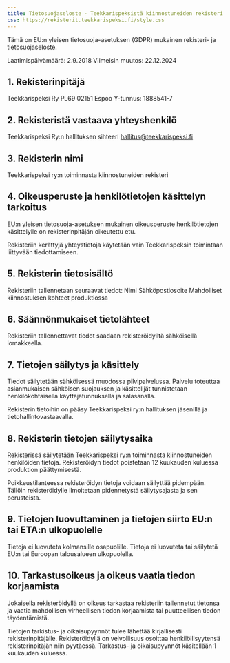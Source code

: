 ```yaml
---
title: Tietosuojaseloste - Teekkarispeksistä kiinnostuneiden rekisteri
css: https://rekisterit.teekkarispeksi.fi/style.css
---
```


Tämä on EU:n yleisen tietosuoja-asetuksen (GDPR) mukainen rekisteri- ja tietosuojaseloste.

Laatimispäivämäärä: 2.9.2018
Viimeisin muutos: 22.12.2024

## 1. Rekisterinpitäjä

Teekkarispeksi Ry
PL69 02151 Espoo
Y-tunnus: 1888541-7

## 2. Rekisteristä vastaava yhteyshenkilö

Teekkarispeksi Ry:n hallituksen sihteeri
[hallitus@teekkarispeksi.fi](mailto:hallitus@teekkarispeksi.fi)

## 3. Rekisterin nimi

Teekkarispeksi ry:n toiminnasta kiinnostuneiden rekisteri

## 4. Oikeusperuste ja henkilötietojen käsittelyn tarkoitus

EU:n yleisen tietosuoja-asetuksen mukainen oikeusperuste henkilötietojen käsittelylle on rekisterinpitäjän oikeutettu etu.

Rekisteriin kerättyjä yhteystietoja käytetään vain Teekkarispeksin toimintaan liittyvään tiedottamiseen.

## 5. Rekisterin tietosisältö

Rekisteriin tallennetaan seuraavat tiedot:
Nimi
Sähköpostiosoite
Mahdolliset kiinnostuksen kohteet produktiossa

## 6. Säännönmukaiset tietolähteet

Rekisteriin tallennettavat tiedot saadaan rekisteröidyiltä sähköisellä lomakkeella.

## 7. Tietojen säilytys ja käsittely

Tiedot säilytetään sähköisessä muodossa pilvipalvelussa. Palvelu toteuttaa asianmukaisen sähköisen suojauksen ja käsittelijät tunnistetaan henkilökohtaisella käyttäjätunnuksella ja salasanalla.

Rekisterin tietoihin on pääsy Teekkarispeksi ry:n hallituksen jäsenillä ja tietohallintovastaavalla.

## 8. Rekisterin tietojen säilytysaika

Rekisterissä säilytetään Teekkarispeksi ry:n toiminnasta kiinnostuneiden henkilöiden tietoja. Rekisteröidyn tiedot poistetaan 12 kuukauden kuluessa produktion päättymisestä.

Poikkeustilanteessa rekisteröidyn tietoja voidaan säilyttää pidempään. Tällöin rekisteröidylle ilmoitetaan pidennetystä säilytysajasta ja sen perusteista.

## 9. Tietojen luovuttaminen ja tietojen siirto EU:n tai ETA:n ulkopuolelle

Tietoja ei luovuteta kolmansille osapuolille. Tietoja ei luovuteta tai säilytetä EU:n tai Euroopan talousalueen ulkopuolella.

## 10. Tarkastusoikeus ja oikeus vaatia tiedon korjaamista
Jokaisella rekisteröidyllä on oikeus tarkastaa rekisteriin tallennetut tietonsa ja vaatia mahdollisen virheellisen tiedon korjaamista tai puutteellisen tiedon täydentämistä.

Tietojen tarkistus- ja oikaisupyynnöt tulee lähettää kirjallisesti rekisterinpitäjälle. Rekisteröidyllä on velvollisuus osoittaa henkilöllisyytensä rekisterinpitäjän niin pyytäessä. Tarkastus- ja oikaisupyynnöt käsitellään 1 kuukauden kuluessa.


